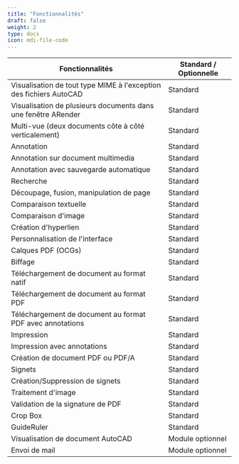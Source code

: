 ```yaml
---
title: "Fonctionnalités"
draft: false
weight: 2
type: docs
icon: mdi-file-code
---
```


| Fonctionnalités                                                    | Standard / Optionnelle     |
| ------------------------------------------------------------------ | -------------------------- |
| Visualisation de tout type MIME à l'exception des fichiers AutoCAD | Standard                   |
| Visualisation de plusieurs documents dans une fenêtre ARender      | Standard                   |
| Multi-vue (deux documents côte à côté verticalement)               | Standard                   |
| Annotation                                                         | Standard                   |
| Annotation sur document multimedia                                 | Standard                   |
| Annotation avec sauvegarde automatique                             | Standard                   |
| Recherche                                                          | Standard                   |
| Découpage, fusion, manipulation de page                            | Standard                   |
| Comparaison textuelle                                              | Standard                   |
| Comparaison d'image                                                | Standard                   |
| Création d'hyperlien                                               | Standard                   |
| Personnalisation de l'interface                                    | Standard                   |
| Calques PDF  (OCGs)                                                | Standard                   |
| Biffage                                                            | Standard                   |
| Téléchargement de document au format natif                         | Standard                   |
| Téléchargement de document au format PDF                           | Standard                   |
| Téléchargement de document au format PDF avec annotations          | Standard                   |
| Impression                                                         | Standard                   |
| Impression avec annotations                                        | Standard                   |
| Création de document PDF ou PDF/A                                  | Standard                   |
| Signets                                                            | Standard                   |
| Création/Suppression de signets                                    | Standard                   |
| Traitement d'image                                                 | Standard                   |
| Validation de la signature de PDF                                  | Standard                   |
| Crop Box                                                           | Standard                   |
| GuideRuler                                                         | Standard                   |
| Visualisation de document AutoCAD                                  | Module optionnel           |
| Envoi de mail                                                      | Module optionnel           |
